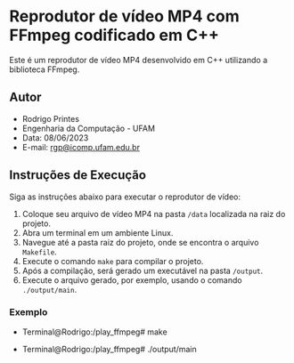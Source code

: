 # Reprodutor de vídeo MP4 com FFmpeg codificado em C++

Este é um reprodutor de vídeo MP4 desenvolvido em C++ utilizando a biblioteca FFmpeg.

## Autor
- Rodrigo Printes
- Engenharia da Computação - UFAM
- Data: 08/06/2023
- E-mail: rgp@icomp.ufam.edu.br

## Instruções de Execução

Siga as instruções abaixo para executar o reprodutor de vídeo:

1. Coloque seu arquivo de vídeo MP4 na pasta `/data` localizada na raiz do projeto.
2. Abra um terminal em um ambiente Linux.
3. Navegue até a pasta raiz do projeto, onde se encontra o arquivo `Makefile`.
4. Execute o comando `make` para compilar o projeto.
5. Após a compilação, será gerado um executável na pasta `/output`.
6. Execute o arquivo gerado, por exemplo, usando o comando `./output/main`.

### Exemplo

- Terminal@Rodrigo:/play_ffmpeg# make

- Terminal@Rodrigo:/play_ffmpeg# ./output/main
